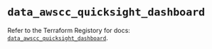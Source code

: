 # `data_awscc_quicksight_dashboard`

Refer to the Terraform Registory for docs: [`data_awscc_quicksight_dashboard`](https://registry.terraform.io/providers/hashicorp/awscc/0.70.0/docs/data-sources/quicksight_dashboard).
